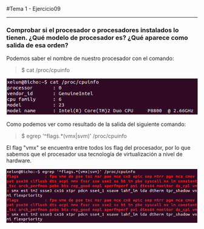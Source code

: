#Tema 1 - Ejercicio09
- - -
### **Comprobar si el procesador o procesadores instalados lo tienen. ¿Qué modelo de procesador es? ¿Qué aparece como salida de esa orden?**

Podemos saber el nombre de nuestro procesador con el comando:

> $ cat /proc/cpuinfo

![](../images/t1ej9-1.png)

Como podemos ver como resultado de la salida del siguiente comando:

> $ egrep '^flags.*(vmx|svm)' /proc/cpuinfo

El flag "vmx" se encuentra entre todos los flag del procesador, por lo que sabemos que el procesador usa tecnología de virtualización a nivel de hardware.

![](../images/t1ej9-2.png)


